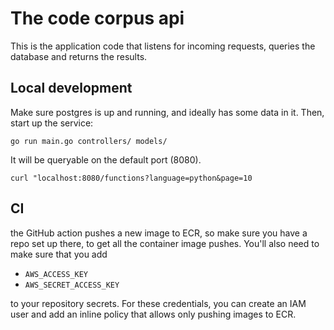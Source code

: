 # The code corpus api

This is the application code that listens for incoming requests, queries the database and returns the results.

## Local development

Make sure postgres is up and running, and ideally has some data in it. Then, start up the service:

```
go run main.go controllers/ models/
```

It will be queryable on the default port (8080).

```
curl "localhost:8080/functions?language=python&page=10
```

## CI

the GitHub action pushes a new image to ECR, so make sure you have a repo set up there, to get all the container image pushes. You'll also need to make sure that you add

- `AWS_ACCESS_KEY`
- `AWS_SECRET_ACCESS_KEY`

to your repository secrets. For these credentials, you can create an IAM user and add an inline policy that allows only pushing images to ECR.
